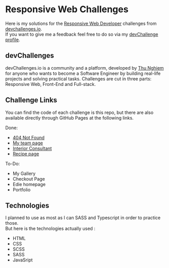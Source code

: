 # Responsive Web Challenges

Here is my solutions for the [Responsive Web Developer](https://devchallenges.io/paths/responsive-web-developer) challenges from [devchallenges.io](https://devchallenges.io/).  
If you want to give me a feedback feel free to do so via my [devChallenge profile](https://devchallenges.io/portfolio/yPerrot).


## devChallenges

devChallenges.io is a community and a platform, developed by [Thu Nghiem](https://twitter.com/thunghiemdinh) for anyone who wants to become a Software Engineer by building real-life projects and solving practical tasks. Challenges are cut in three parts: Responsive Web, Front-End and Full-stack. 

## Challenge Links

You can find the code of each challenge is this repo, but there are also available directly through GitHub Pages at the following links.

Done:
 - [404 Not Found](https://yperrot.github.io/Solution_Responsive_devChallenges/404-not-found/)
 - [My team page](https://yperrot.github.io/Solution_Responsive_devChallenges/my-team-page/)
 - [Interior Consultant](https://yperrot.github.io/Solution_Responsive_devChallenges/interior-consultant/)
 - [Recipe page](https://yperrot.github.io/Solution_Responsive_devChallenges/recipe-page/)


To-Do:
 - My Gallery
 - Checkout Page
 - Edie homepage
 - Portfolio

## Technologies 

I planned to use as most as I can SASS and Typescript in order to practice those.  
But here is the technologies actually used : 
 - HTML
 - CSS
 - SCSS
 - SASS
 - JavaSript